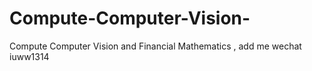 # Compute-Computer-Vision-
Compute Computer Vision  and Financial Mathematics , add me wechat iuww1314

